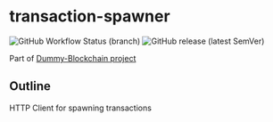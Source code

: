 # transaction-spawner

![GitHub Workflow Status (branch)](https://img.shields.io/github/workflow/status/philohsophy/transaction-spawner/CI/main)
![GitHub release (latest SemVer)](https://img.shields.io/github/v/release/philohsophy/transaction-spawner)

Part of [Dummy-Blockchain project](https://github.com/users/philohsophy/projects/1)

## Outline

HTTP Client for spawning transactions
